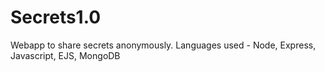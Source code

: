 # Secrets1.0
Webapp to share secrets anonymously. Languages used - Node, Express, Javascript, EJS, MongoDB
